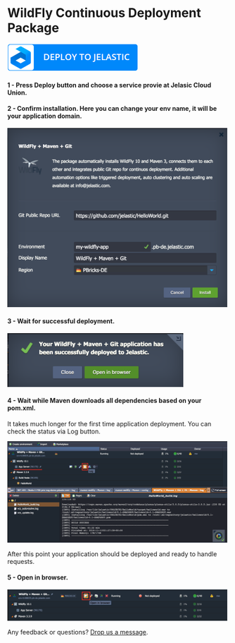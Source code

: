 # WildFly Continuous Deployment Package 

[![Deploy](https://github.com/jelastic-jps/git-push-deploy/raw/master/images/deploy-to-jelastic.png)](https://jelastic.com/install-application/?manifest=https://raw.githubusercontent.com/jelastic-jps/wildfly/master/manifest.jps) 


#### 1 - Press Deploy button and choose a service provie at Jelasic Cloud Union.
#### 2 - Confirm installation. Here you can change your env name, it will be your application domain.

<img src="images/wildfly-maven-git.png" width="500"/>

#### 3 - Wait for successful deployment.

<img src="images/wildfly-successful-deployment.png" width="400"/>

#### 4 - Wait while Maven downloads all dependencies based on your pom.xml. 
It takes much longer for the first time application deployment. You can check the status via Log button.  

<img src="images/wildfly-deploy-logs.png" width="500"/>

After this point your application should be deployed and ready to handle requests. 

#### 5 - Open in browser.

<img src="images/wildfly-open-in-browser.png" width="500"/>

Any feedback or questions? <a href="mailto:info@jelastic.com">Drop us a message</a>. 






